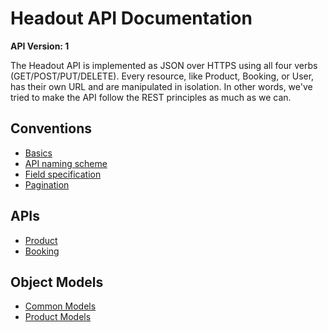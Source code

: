 # Headout API Documentation

**API Version: 1**

The Headout API is implemented as JSON over HTTPS using all four verbs (GET/POST/PUT/DELETE). Every resource, like Product, Booking, or User, has their own URL and are manipulated in isolation. In other words, we've tried to make the API follow the REST principles as much as we can.

## Conventions
* [Basics](conventions/basics.md)
* [API naming scheme]()
* [Field specification]()
* [Pagination]()

## APIs
* [Product](apis/product.md)
* [Booking](apis/booking.md)

## Object Models
* [Common Models](object-models/common-models.md)
* [Product Models](object-models/product-models.md)

